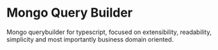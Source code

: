 # Mongo Query Builder
Mongo querybuilder for typescript, focused on extensibility, readability, simplicity and most importantly business domain oriented.

